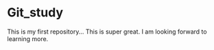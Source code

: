 # Git_study
This is my first repository... This is super great.
I am looking forward to learning more.
